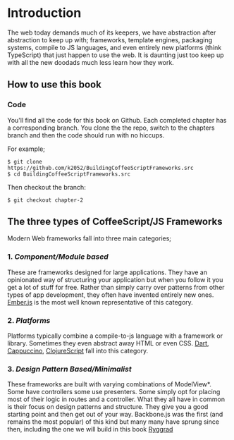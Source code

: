 # Introduction

The web today demands much of its keepers, we have abstraction after abstraction to keep up with;
frameworks, template engines, packaging systems, compile to JS languages, and even entirely new platforms (think TypeScript) that just happen to use the web. It is daunting just too keep up with all the new doodads much less learn how they work.

## How to use this book

### Code

You'll find all the code for this book on Github. Each completed chapter has a corresponding branch. You clone the the repo, switch to the chapters branch and then the code should run with no hiccups.

For example;

    $ git clone https://github.com/k2052/BuildingCoffeeScriptFrameworks.src
    $ cd BuildingCoffeeScriptFrameworks.src

Then checkout the branch:

    $ git checkout chapter-2

## The three types of CoffeeScript/JS Frameworks

Modern Web frameworks fall into three main categories;

### 1. *Component/Module based* 

These are frameworks designed for large applications. They have an opinionated way of structuring your application but when you follow it you get a lot of stuff for free. Rather than simply carry over patterns from other types of app development, they often have invented entirely new ones. [Ember.js](http://emberjs.com/) is the most well known representative of this category.

### 2. *Platforms* 

Platforms typically combine a compile-to-js language with a framework or library. Sometimes they even abstract away HTML or even CSS. [Dart](https://www.dartlang.org/), [Cappuccino](http://www.cappuccino-project.org/), [ClojureScript](https://github.com/clojure/clojurescript) fall into this category. 

### 3. *Design Pattern Based/Minimalist* 

These frameworks are built with varying combinations of ModelView*. Some have controllers some use presenters. Some simply opt for placing most of their logic in routes and a controller. What they all have in common is their focus on design patterns and structure. They give you a good starting point and then get out of your way. Backbone.js was the first (and remains the most popular) of this kind but many many have sprung since then, including the one we will build in this book [Ryggrad](https://github.com/ryggrad/Ryggrad)

